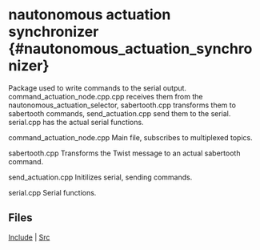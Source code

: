 # nautonomous actuation synchronizer {#nautonomous_actuation_synchronizer}

Package used to write commands to the serial output. command_actuation_node.cpp.cpp receives them from the nautonomous_actuation_selector, sabertooth.cpp transforms them to sabertooth commands, send_actuation.cpp send them to the serial. serial.cpp has the actual serial functions. 


command_actuation_node.cpp
Main file, subscribes to multiplexed topics.

sabertooth.cpp Transforms the Twist message to an actual sabertooth command.

send_actuation.cpp Initilizes serial, sending commands.

serial.cpp Serial functions.


## Files
[Include](../../doxygen_nautonomous/html/dir_0e1bf686876a66f778c9a6403953ffcc.html)  |  [Src](../../doxygen_nautonomous/html/dir_24f9e5a3f98ba5b1652caba176a493c4.html)
